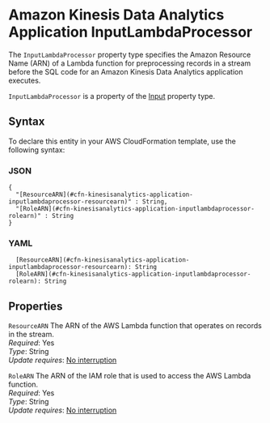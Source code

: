 # Amazon Kinesis Data Analytics Application InputLambdaProcessor<a name="aws-properties-kinesisanalytics-application-inputlambdaprocessor"></a>

The `InputLambdaProcessor` property type specifies the Amazon Resource Name \(ARN\) of a Lambda function for preprocessing records in a stream before the SQL code for an Amazon Kinesis Data Analytics application executes\. 

 `InputLambdaProcessor` is a property of the [Input](aws-properties-kinesisanalytics-application-input.md) property type\. 

## Syntax<a name="aws-properties-kinesisanalytics-application-inputlambdaprocessor-syntax"></a>

To declare this entity in your AWS CloudFormation template, use the following syntax:

### JSON<a name="aws-properties-kinesisanalytics-application-inputlambdaprocessor-syntax.json"></a>

```
{
  "[ResourceARN](#cfn-kinesisanalytics-application-inputlambdaprocessor-resourcearn)" : String,
  "[RoleARN](#cfn-kinesisanalytics-application-inputlambdaprocessor-rolearn)" : String
}
```

### YAML<a name="aws-properties-kinesisanalytics-application-inputlambdaprocessor-syntax.yaml"></a>

```
  [ResourceARN](#cfn-kinesisanalytics-application-inputlambdaprocessor-resourcearn): String
  [RoleARN](#cfn-kinesisanalytics-application-inputlambdaprocessor-rolearn): String
```

## Properties<a name="aws-properties-kinesisanalytics-application-inputlambdaprocessor-properties"></a>

`ResourceARN`  <a name="cfn-kinesisanalytics-application-inputlambdaprocessor-resourcearn"></a>
The ARN of the AWS Lambda function that operates on records in the stream\.  
 *Required*: Yes  
 *Type*: String  
 *Update requires*: [No interruption](using-cfn-updating-stacks-update-behaviors.md#update-no-interrupt) 

`RoleARN`  <a name="cfn-kinesisanalytics-application-inputlambdaprocessor-rolearn"></a>
The ARN of the IAM role that is used to access the AWS Lambda function\.  
 *Required*: Yes  
 *Type*: String  
 *Update requires*: [No interruption](using-cfn-updating-stacks-update-behaviors.md#update-no-interrupt) 